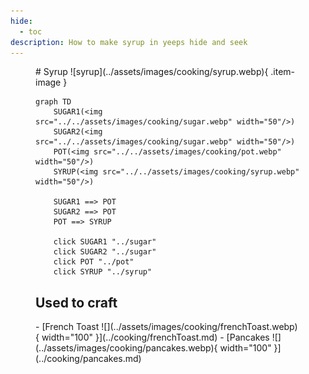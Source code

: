 ```yaml
---
hide:
  - toc
description: How to make syrup in yeeps hide and seek
---
```

<figure markdown="1">
# Syrup
![syrup](../assets/images/cooking/syrup.webp){ .item-image }

```mermaid
graph TD
    SUGAR1(<img src="../../assets/images/cooking/sugar.webp" width="50"/>)
    SUGAR2(<img src="../../assets/images/cooking/sugar.webp" width="50"/>)
    POT(<img src="../../assets/images/cooking/pot.webp" width="50"/>)
    SYRUP(<img src="../../assets/images/cooking/syrup.webp" width="50"/>)

    SUGAR1 ==> POT
    SUGAR2 ==> POT
    POT ==> SYRUP 

    click SUGAR1 "../sugar"
    click SUGAR2 "../sugar"
    click POT "../pot"
    click SYRUP "../syrup"
```

## Used to craft

<div class="grid cards" markdown>
- [French Toast ![](../assets/images/cooking/frenchToast.webp){ width="100" }](../cooking/frenchToast.md)
- [Pancakes ![](../assets/images/cooking/pancakes.webp){ width="100" }](../cooking/pancakes.md)
</div>

</figure>